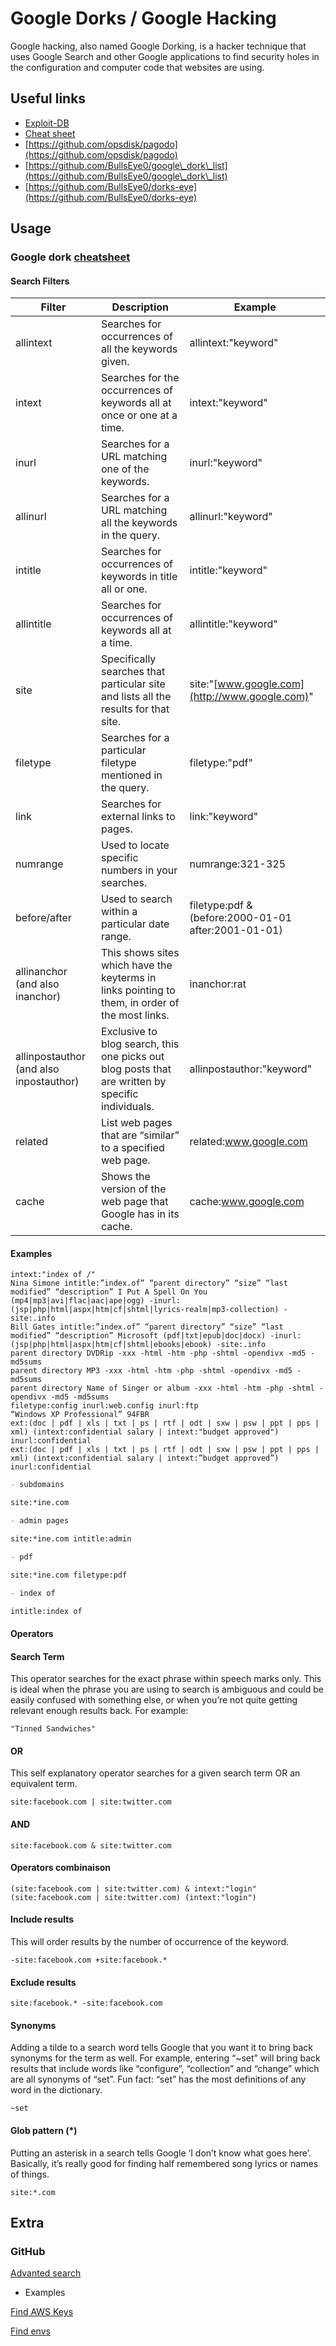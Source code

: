 # Google Dorks / Google Hacking

Google hacking, also named Google Dorking, is a hacker technique that uses Google Search and other Google applications to find security holes in the configuration and computer code that websites are using.

## Useful links

* [Exploit-DB](https://www.exploit-db.com/google-hacking-database)
* [Cheat sheet](https://hackr.io/blog/google-dorks-cheat-sheet)
* [https://github.com/opsdisk/pagodo](https://github.com/opsdisk/pagodo)
* [https://github.com/BullsEye0/google\_dork\_list](https://github.com/BullsEye0/google\_dork\_list)
* [https://github.com/BullsEye0/dorks-eye](https://github.com/BullsEye0/dorks-eye)

## Usage

### **Google dork** [**cheatsheet**](https://gist.github.com/sundowndev/283efaddbcf896ab405488330d1bbc06)

#### **Search Filters**

| Filter                                  | Description                                                                                       | Example                                             |
| --------------------------------------- | ------------------------------------------------------------------------------------------------- | --------------------------------------------------- |
| allintext                               | Searches for occurrences of all the keywords given.                                               | allintext:"keyword"                                 |
| intext                                  | Searches for the occurrences of keywords all at once or one at a time.                            | intext:"keyword"                                    |
| inurl                                   | Searches for a URL matching one of the keywords.                                                  | inurl:"keyword"                                     |
| allinurl                                | Searches for a URL matching all the keywords in the query.                                        | allinurl:"keyword"                                  |
| intitle                                 | Searches for occurrences of keywords in title all or one.                                         | intitle:"keyword"                                   |
| allintitle                              | Searches for occurrences of keywords all at a time.                                               | allintitle:"keyword"                                |
| site                                    | Specifically searches that particular site and lists all the results for that site.               | site:"[www.google.com](http://www.google.com)"      |
| filetype                                | Searches for a particular filetype mentioned in the query.                                        | filetype:"pdf"                                      |
| link                                    | Searches for external links to pages.                                                             | link:"keyword"                                      |
| numrange                                | Used to locate specific numbers in your searches.                                                 | numrange:321-325                                    |
| before/after                            | Used to search within a particular date range.                                                    | filetype:pdf & (before:2000-01-01 after:2001-01-01) |
| allinanchor (and also inanchor)         | This shows sites which have the keyterms in links pointing to them, in order of the most links.   | inanchor:rat                                        |
| allinpostauthor (and also inpostauthor) | Exclusive to blog search, this one picks out blog posts that are written by specific individuals. | allinpostauthor:"keyword"                           |
| related                                 | List web pages that are “similar” to a specified web page.                                        | related:www.google.com                              |
| cache                                   | Shows the version of the web page that Google has in its cache.                                   | cache:www.google.com                                |

#### **Examples**

```
intext:"index of /"
Nina Simone intitle:”index.of” “parent directory” “size” “last modified” “description” I Put A Spell On You (mp4|mp3|avi|flac|aac|ape|ogg) -inurl:(jsp|php|html|aspx|htm|cf|shtml|lyrics-realm|mp3-collection) -site:.info
Bill Gates intitle:”index.of” “parent directory” “size” “last modified” “description” Microsoft (pdf|txt|epub|doc|docx) -inurl:(jsp|php|html|aspx|htm|cf|shtml|ebooks|ebook) -site:.info
parent directory DVDRip -xxx -html -htm -php -shtml -opendivx -md5 -md5sums
parent directory MP3 -xxx -html -htm -php -shtml -opendivx -md5 -md5sums
parent directory Name of Singer or album -xxx -html -htm -php -shtml -opendivx -md5 -md5sums
filetype:config inurl:web.config inurl:ftp
“Windows XP Professional” 94FBR
ext:(doc | pdf | xls | txt | ps | rtf | odt | sxw | psw | ppt | pps | xml) (intext:confidential salary | intext:"budget approved") inurl:confidential
ext:(doc | pdf | xls | txt | ps | rtf | odt | sxw | psw | ppt | pps | xml) (intext:confidential salary | intext:”budget approved”) inurl:confidential
```

```markdown
- subdomains

site:*ine.com

- admin pages

site:*ine.com intitle:admin

- pdf

site:*ine.com filetype:pdf

- index of

intitle:index of
```

#### **Operators**

#### **Search Term**

This operator searches for the exact phrase within speech marks only. This is ideal when the phrase you are using to search is ambiguous and could be easily confused with something else, or when you’re not quite getting relevant enough results back. For example:

```
"Tinned Sandwiches"
```

#### **OR**

This self explanatory operator searches for a given search term OR an equivalent term.

```
site:facebook.com | site:twitter.com
```

#### **AND**

```
site:facebook.com & site:twitter.com
```

#### **Operators combinaison**

```
(site:facebook.com | site:twitter.com) & intext:"login"
(site:facebook.com | site:twitter.com) (intext:"login")
```

#### **Include results**

This will order results by the number of occurrence of the keyword.

```
-site:facebook.com +site:facebook.*
```

#### **Exclude results**

```
site:facebook.* -site:facebook.com
```

#### **Synonyms**

Adding a tilde to a search word tells Google that you want it to bring back synonyms for the term as well. For example, entering “\~set” will bring back results that include words like “configure”, “collection” and “change” which are all synonyms of “set”. Fun fact: “set” has the most definitions of any word in the dictionary.

```
~set
```

#### **Glob pattern (\*)**

Putting an asterisk in a search tells Google ‘I don’t know what goes here’. Basically, it’s really good for finding half remembered song lyrics or names of things.

```
site:*.com
```

## Extra

### GitHub

[Advanted search](https://github.com/search/advanced)

* Examples

[Find AWS Keys](https://github.com/search?p=1\&q=remove+aws+key\&type=Commits)

[Find envs](https://github.com/search?q=remove+env\&type=Commits)
